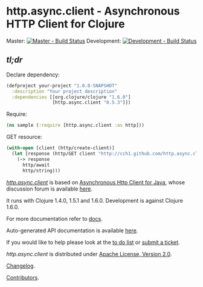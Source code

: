 http.async.client - Asynchronous HTTP Client for Clojure
========================================================

Master: [![Master - Build Status](https://secure.travis-ci.org/cch1/http.async.client.png?branch=master)](http://travis-ci.org/cch1/http.async.client)
Development: [![Development - Build Status](https://secure.travis-ci.org/cch1/http.async.client.png?branch=development)](http://travis-ci.org/cch1/http.async.client)

## *tl;dr*
Declare dependency:

``` clojure
(defproject your-project "1.0.0-SNAPSHOT"
  :description "Your project description"
  :dependencies [[org.clojure/clojure "1.6.0"]
                 [http.async.client "0.5.3"]])
```

Require:

``` clojure
(ns sample (:require [http.async.client :as http]))
```

GET resource:

``` clojure
(with-open [client (http/create-client)]
  (let [response (http/GET client "http://cch1.github.com/http.async.client/")]
    (-> response
      http/await
      http/string)))
```

[*http.async.client*](http://github.com/cch1/http.async.client) is
based on [Asynchronous Http Client for Java](http://github.com/AsyncHttpClient/async-http-client), whose
discussion forum is available [here](http://groups.google.com/group/httpasyncclient).

It runs with Clojure 1.4.0, 1.5.1 and 1.6.0.  Development is against Clojure 1.6.0.

For more documentation refer to [docs](http://cch1.github.com/http.async.client/docs.html).

Auto-generated API documentation is available [here](http://cch1.github.io/http.async.client/doc/).

If you would like to help please look at the
[to do list](http://cch1.github.io/http.async.client/todo.html)
or
[submit a ticket](http://github.com/cch1/http.async.client/issues).

*http.async.client* is distributed under [Apache License, Version 2.0](http://www.apache.org/licenses/LICENSE-2.0.html).

[Changelog](http://cch1.github.com/http.async.client/changelog.html).

[Contributors](https://github.com/cch1/http.async.client/graphs/contributors).
